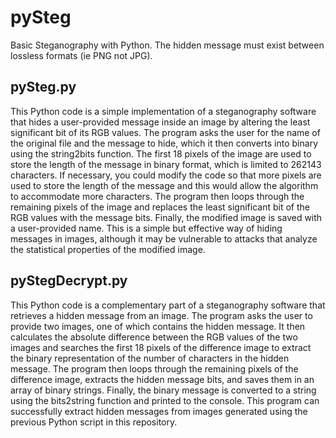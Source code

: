 # pySteg
Basic Steganography with Python. The hidden message must exist between lossless formats (ie PNG not JPG).
## pySteg.py
This Python code is a simple implementation of a steganography software that hides a user-provided message inside an image by altering the least significant bit of its RGB values. The program asks the user for the name of the original file and the message to hide, which it then converts into binary using the string2bits function. The first 18 pixels of the image are used to store the length of the message in binary format, which is limited to 262143 characters. If necessary, you could modify the code so that more pixels are used to store the length of the message and this would allow the algorithm to accommodate more characters. The program then loops through the remaining pixels of the image and replaces the least significant bit of the RGB values with the message bits. Finally, the modified image is saved with a user-provided name. This is a simple but effective way of hiding messages in images, although it may be vulnerable to attacks that analyze the statistical properties of the modified image.

## pyStegDecrypt.py
This Python code is a complementary part of a steganography software that retrieves a hidden message from an image. The program asks the user to provide two images, one of which contains the hidden message. It then calculates the absolute difference between the RGB values of the two images and searches the first 18 pixels of the difference image to extract the binary representation of the number of characters in the hidden message. The program then loops through the remaining pixels of the difference image, extracts the hidden message bits, and saves them in an array of binary strings. Finally, the binary message is converted to a string using the bits2string function and printed to the console. This program can successfully extract hidden messages from images generated using the previous Python script in this repository.
